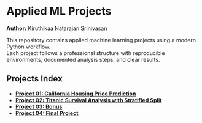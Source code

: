 # Applied ML Projects

**Author:** Kiruthikaa Natarajan Srinivasan

This repository contains applied machine learning projects using a modern Python workflow.  
Each project follows a professional structure with reproducible environments, documented analysis steps, and clear results.

## Projects Index

- [**Project 01: California Housing Price Prediction**](project01/kiruthikaa_ml01.html)
- [**Project 02: Titanic Survival Analysis with Stratified Split**](project02/ml02_kiruthikaa.html)
- [**Project 03: Bonus**](#)
- [**Project 04: Final Project**](#)